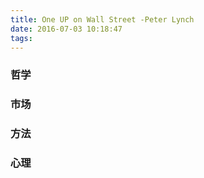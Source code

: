 ```yaml
---
title: One UP on Wall Street -Peter Lynch
date: 2016-07-03 10:18:47
tags:
---
```


### 哲学

### 市场

### 方法

### 心理
